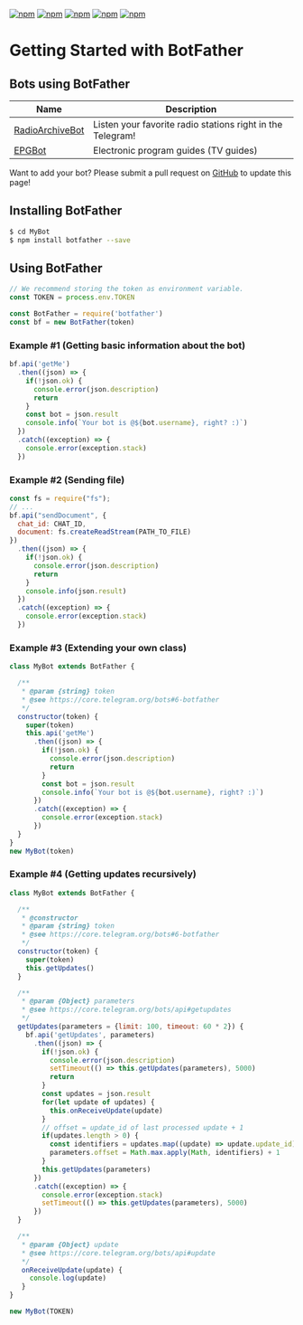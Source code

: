 [![npm](https://img.shields.io/npm/dm/botfather.svg?style=flat-square)](https://www.npmjs.com/package/botfather)
[![npm](https://img.shields.io/badge/dependencies-none-brightgreen.svg?style=flat-square)](https://github.com/aleki/botfather/blob/master/package.json)
[![npm](https://img.shields.io/node/v/botfather.svg?style=flat-square)](https://nodejs.org/en/download/current/)
[![npm](https://img.shields.io/npm/v/botfather.svg?style=flat-square)](https://www.npmjs.com/package/botfather)
[![npm](https://img.shields.io/npm/l/botfather.svg?style=flat-square)](https://github.com/aleki/botfather/blob/master/LICENSE)

# Getting Started with BotFather

## Bots using BotFather

| Name | Description |
| --- | --- |
| [RadioArchiveBot](http://telegram.me/RadioArchiveBot) | Listen your favorite radio stations right in the Telegram! |
| [EPGBot](http://telegram.me/EPGBot) | Electronic program guides (TV guides)

Want to add your bot? Please submit a pull request on [GitHub](https://github.com/aleki/botfather) to update this page!

## Installing BotFather
```bash
$ cd MyBot
$ npm install botfather --save
```


## Using BotFather
```javascript
// We recommend storing the token as environment variable.
const TOKEN = process.env.TOKEN

const BotFather = require('botfather')
const bf = new BotFather(token)
```

### Example #1 (Getting basic information about the bot)
```javascript
bf.api('getMe')
  .then((json) => {
    if(!json.ok) {
      console.error(json.description)
      return
    }
    const bot = json.result
    console.info(`Your bot is @${bot.username}, right? :)`)
  })
  .catch((exception) => {
    console.error(exception.stack)
  })
```

### Example #2 (Sending file)
```javascript
const fs = require("fs");
// ...
bf.api("sendDocument", {
  chat_id: CHAT_ID,
  document: fs.createReadStream(PATH_TO_FILE)
})
  .then((json) => {
    if(!json.ok) {
      console.error(json.description)
      return
    }
    console.info(json.result)
  })
  .catch((exception) => {
    console.error(exception.stack)
  })
```

### Example #3 (Extending your own class)
```javascript
class MyBot extends BotFather {

  /**
   * @param {string} token
   * @see https://core.telegram.org/bots#6-botfather
   */
  constructor(token) {
    super(token)
    this.api('getMe')
      .then((json) => {
        if(!json.ok) {
          console.error(json.description)
          return
        }
        const bot = json.result
        console.info(`Your bot is @${bot.username}, right? :)`)
      })
      .catch((exception) => {
        console.error(exception.stack)
      })
  }
}
new MyBot(token)
```

### Example #4 (Getting updates recursively)
```javascript
class MyBot extends BotFather {

  /**
   * @constructor
   * @param {string} token
   * @see https://core.telegram.org/bots#6-botfather
   */
  constructor(token) {
    super(token)
    this.getUpdates()
  }

  /**
   * @param {Object} parameters
   * @see https://core.telegram.org/bots/api#getupdates
   */
  getUpdates(parameters = {limit: 100, timeout: 60 * 2}) {
    bf.api('getUpdates', parameters)
      .then((json) => {
        if(!json.ok) {
          console.error(json.description)
          setTimeout(() => this.getUpdates(parameters), 5000)
          return
        }
        const updates = json.result
        for(let update of updates) {
          this.onReceiveUpdate(update)
        }
        // offset = update_id of last processed update + 1
        if(updates.length > 0) {
          const identifiers = updates.map((update) => update.update_id)
          parameters.offset = Math.max.apply(Math, identifiers) + 1
        }
        this.getUpdates(parameters)
      })
      .catch((exception) => {
        console.error(exception.stack)
        setTimeout(() => this.getUpdates(parameters), 5000)
      })
  }

  /**
   * @param {Object} update
   * @see https://core.telegram.org/bots/api#update
   */
   onReceiveUpdate(update) {
     console.log(update)
   }
}

new MyBot(TOKEN)
```
